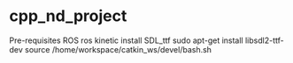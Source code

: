 # cpp_nd_project

Pre-requisites
ROS
ros kinetic
install SDL_ttf
sudo apt-get install libsdl2-ttf-dev
source /home/workspace/catkin_ws/devel/bash.sh
